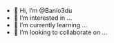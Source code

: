 - 👋 Hi, I’m @Banio3du
- 👀 I’m interested in ...
- 🌱 I’m currently learning ...
- 💞️ I’m looking to collaborate on ...


<!---
Banio3du/Banio3du is a ✨ special ✨ repository because its `README.md` (this file) appears on your GitHub profile.
You can click the Preview link to take a look at your changes.
--->
